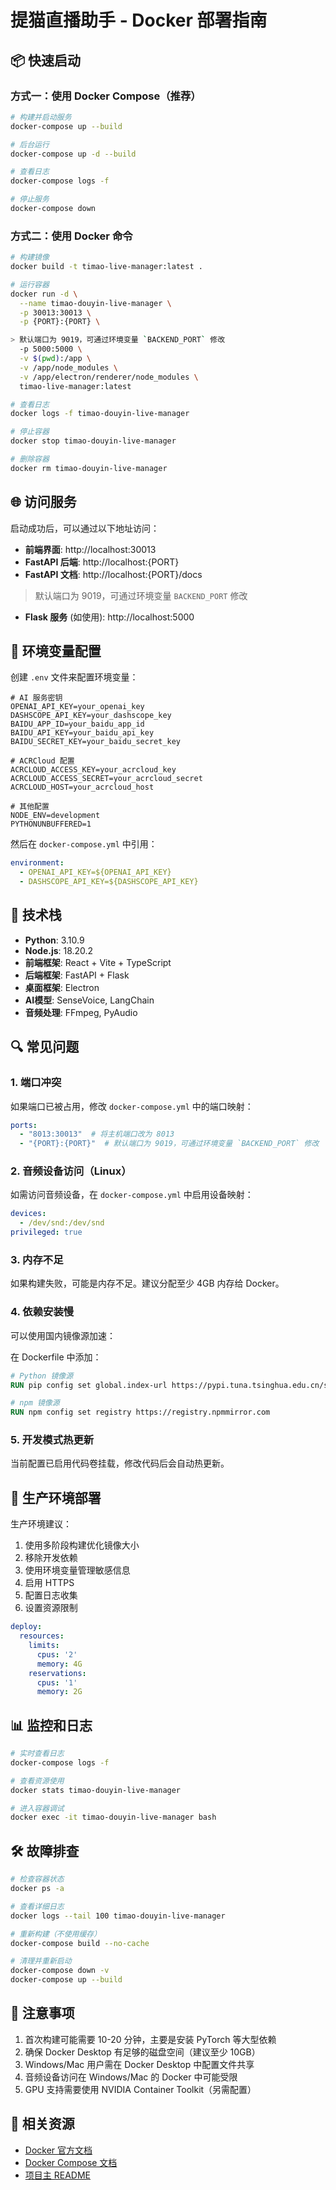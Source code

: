 # 提猫直播助手 - Docker 部署指南

## 📦 快速启动

### 方式一：使用 Docker Compose（推荐）

```bash
# 构建并启动服务
docker-compose up --build

# 后台运行
docker-compose up -d --build

# 查看日志
docker-compose logs -f

# 停止服务
docker-compose down
```

### 方式二：使用 Docker 命令

```bash
# 构建镜像
docker build -t timao-live-manager:latest .

# 运行容器
docker run -d \
  --name timao-douyin-live-manager \
  -p 30013:30013 \
  -p {PORT}:{PORT} \

> 默认端口为 9019，可通过环境变量 `BACKEND_PORT` 修改
  -p 5000:5000 \
  -v $(pwd):/app \
  -v /app/node_modules \
  -v /app/electron/renderer/node_modules \
  timao-live-manager:latest

# 查看日志
docker logs -f timao-douyin-live-manager

# 停止容器
docker stop timao-douyin-live-manager

# 删除容器
docker rm timao-douyin-live-manager
```

## 🌐 访问服务

启动成功后，可以通过以下地址访问：

- **前端界面**: http://localhost:30013
- **FastAPI 后端**: http://localhost:{PORT}
- **FastAPI 文档**: http://localhost:{PORT}/docs

> 默认端口为 9019，可通过环境变量 `BACKEND_PORT` 修改
- **Flask 服务** (如使用): http://localhost:5000

## 🔧 环境变量配置

创建 `.env` 文件来配置环境变量：

```env
# AI 服务密钥
OPENAI_API_KEY=your_openai_key
DASHSCOPE_API_KEY=your_dashscope_key
BAIDU_APP_ID=your_baidu_app_id
BAIDU_API_KEY=your_baidu_api_key
BAIDU_SECRET_KEY=your_baidu_secret_key

# ACRCloud 配置
ACRCLOUD_ACCESS_KEY=your_acrcloud_key
ACRCLOUD_ACCESS_SECRET=your_acrcloud_secret
ACRCLOUD_HOST=your_acrcloud_host

# 其他配置
NODE_ENV=development
PYTHONUNBUFFERED=1
```

然后在 `docker-compose.yml` 中引用：

```yaml
environment:
  - OPENAI_API_KEY=${OPENAI_API_KEY}
  - DASHSCOPE_API_KEY=${DASHSCOPE_API_KEY}
```

## 📝 技术栈

- **Python**: 3.10.9
- **Node.js**: 18.20.2
- **前端框架**: React + Vite + TypeScript
- **后端框架**: FastAPI + Flask
- **桌面框架**: Electron
- **AI模型**: SenseVoice, LangChain
- **音频处理**: FFmpeg, PyAudio

## 🔍 常见问题

### 1. 端口冲突

如果端口已被占用，修改 `docker-compose.yml` 中的端口映射：

```yaml
ports:
  - "8013:30013"  # 将主机端口改为 8013
  - "{PORT}:{PORT}"  # 默认端口为 9019，可通过环境变量 `BACKEND_PORT` 修改
```

### 2. 音频设备访问（Linux）

如需访问音频设备，在 `docker-compose.yml` 中启用设备映射：

```yaml
devices:
  - /dev/snd:/dev/snd
privileged: true
```

### 3. 内存不足

如果构建失败，可能是内存不足。建议分配至少 4GB 内存给 Docker。

### 4. 依赖安装慢

可以使用国内镜像源加速：

在 Dockerfile 中添加：

```dockerfile
# Python 镜像源
RUN pip config set global.index-url https://pypi.tuna.tsinghua.edu.cn/simple

# npm 镜像源
RUN npm config set registry https://registry.npmmirror.com
```

### 5. 开发模式热更新

当前配置已启用代码卷挂载，修改代码后会自动热更新。

## 🚀 生产环境部署

生产环境建议：

1. 使用多阶段构建优化镜像大小
2. 移除开发依赖
3. 使用环境变量管理敏感信息
4. 启用 HTTPS
5. 配置日志收集
6. 设置资源限制

```yaml
deploy:
  resources:
    limits:
      cpus: '2'
      memory: 4G
    reservations:
      cpus: '1'
      memory: 2G
```

## 📊 监控和日志

```bash
# 实时查看日志
docker-compose logs -f

# 查看资源使用
docker stats timao-douyin-live-manager

# 进入容器调试
docker exec -it timao-douyin-live-manager bash
```

## 🛠️ 故障排查

```bash
# 检查容器状态
docker ps -a

# 查看详细日志
docker logs --tail 100 timao-douyin-live-manager

# 重新构建（不使用缓存）
docker-compose build --no-cache

# 清理并重新启动
docker-compose down -v
docker-compose up --build
```

## 📌 注意事项

1. 首次构建可能需要 10-20 分钟，主要是安装 PyTorch 等大型依赖
2. 确保 Docker Desktop 有足够的磁盘空间（建议至少 10GB）
3. Windows/Mac 用户需在 Docker Desktop 中配置文件共享
4. 音频设备访问在 Windows/Mac 的 Docker 中可能受限
5. GPU 支持需要使用 NVIDIA Container Toolkit（另需配置）

## 🔗 相关资源

- [Docker 官方文档](https://docs.docker.com/)
- [Docker Compose 文档](https://docs.docker.com/compose/)
- [项目主 README](./README.md)
